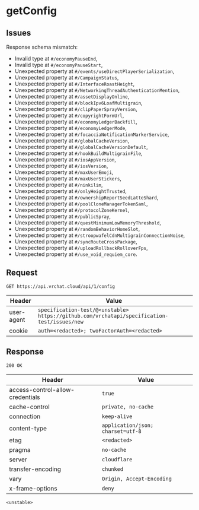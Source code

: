 # getConfig

## Issues
Response schema mismatch:
* Invalid type at ``#/economyPauseEnd``,
* Invalid type at ``#/economyPauseStart``,
* Unexpected property at ``#/events/useDirectPlayerSerialization``,
* Unexpected property at ``#/CampaignStatus``,
* Unexpected property at ``#/InterfaceRoastHeight``,
* Unexpected property at ``#/NetworkingThreadAuthenticationMention``,
* Unexpected property at ``#/assetDisplayOnline``,
* Unexpected property at ``#/blockIpv6LoafMultigrain``,
* Unexpected property at ``#/clipPaperSprayVersion``,
* Unexpected property at ``#/copyrightFormUrl``,
* Unexpected property at ``#/economyLedgerBackfill``,
* Unexpected property at ``#/economyLedgerMode``,
* Unexpected property at ``#/focacciaNotificationMarkerService``,
* Unexpected property at ``#/globalCacheVersion``,
* Unexpected property at ``#/globalCacheVersionDefault``,
* Unexpected property at ``#/hookBuildMultigrainFile``,
* Unexpected property at ``#/iosAppVersion``,
* Unexpected property at ``#/iosVersion``,
* Unexpected property at ``#/maxUserEmoji``,
* Unexpected property at ``#/maxUserStickers``,
* Unexpected property at ``#/ninkilim``,
* Unexpected property at ``#/onlyHeightTrusted``,
* Unexpected property at ``#/ownershipReportSeedLatteShard``,
* Unexpected property at ``#/poolCloneManagerTokenSaml``,
* Unexpected property at ``#/protocolZoneKernel``,
* Unexpected property at ``#/publicSpray``,
* Unexpected property at ``#/questMinimumLowMemoryThreshold``,
* Unexpected property at ``#/randomBehaviorHomeSlot``,
* Unexpected property at ``#/stroopwafelCdnMultigrainConnectionNoise``,
* Unexpected property at ``#/syncRouteCrossPackage``,
* Unexpected property at ``#/uploadRollbackRolloverFps``,
* Unexpected property at ``#/use_void_requiem_core``.
## Request
`GET https://api.vrchat.cloud/api/1/config`

| Header | Value |
| ------ | ----- |
| user-agent | `specification-test/@<unstable> https://github.com/vrchatapi/specification-test/issues/new` |
| cookie | `auth=<redacted>; twoFactorAuth=<redacted>` |


## Response
`200 OK`

| Header | Value |
| ------ | ----- |
| access-control-allow-credentials | `true` |
| cache-control | `private, no-cache` |
| connection | `keep-alive` |
| content-type | `application/json; charset=utf-8` |
| etag | `<redacted>` |
| pragma | `no-cache` |
| server | `cloudflare` |
| transfer-encoding | `chunked` |
| vary | `Origin, Accept-Encoding` |
| x-frame-options | `deny` |

```jsonc
<unstable>
```
